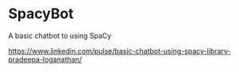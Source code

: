 # SpacyBot
A basic chatbot to using SpaCy

https://www.linkedin.com/pulse/basic-chatbot-using-spacy-library-pradeepa-loganathan/
